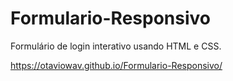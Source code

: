 # Formulario-Responsivo

 Formulário de login interativo usando HTML e CSS.


https://otaviowav.github.io/Formulario-Responsivo/
